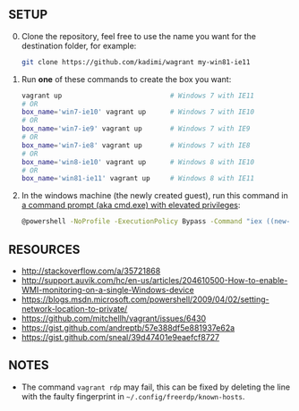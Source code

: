 ## SETUP

0. Clone the repository, feel free to use the name you want for the destination folder, for example:

    ```sh
    git clone https://github.com/kadimi/wagrant my-win81-ie11
    ```

0. Run **one** of these commands to create the box you want:

    ```sh
    vagrant up                           # Windows 7 with IE11
    # OR
    box_name='win7-ie10' vagrant up      # Windows 7 with IE10 
    # OR
    box_name='win7-ie9' vagrant up       # Windows 7 with IE9 
    # OR
    box_name='win7-ie8' vagrant up       # Windows 7 with IE8 
    # OR
    box_name='win8-ie10' vagrant up      # Windows 8 with IE10 
    # OR
    box_name='win81-ie11' vagrant up     # Windows 8 with IE11 
    ```

0. In the windows machine (the newly created guest), run this command in [a command prompt (aka cmd.exe) with elevated privileges](https://technet.microsoft.com/en-us/library/cc947813(v=ws.10).aspx):

    ```sh
    @powershell -NoProfile -ExecutionPolicy Bypass -Command "iex ((new-object net.webclient).DownloadString('https://is.gd/wagrant'))"
    ```

## RESOURCES

- http://stackoverflow.com/a/35721868
- http://support.auvik.com/hc/en-us/articles/204610500-How-to-enable-WMI-monitoring-on-a-single-Windows-device
- https://blogs.msdn.microsoft.com/powershell/2009/04/02/setting-network-location-to-private/
- https://github.com/mitchellh/vagrant/issues/6430
- https://gist.github.com/andreptb/57e388df5e881937e62a
- https://gist.github.com/sneal/39d47401e9eaefcf8727

## NOTES

- The command `vagrant rdp` may fail, this can be fixed by deleting the line with the faulty fingerprint in `~/.config/freerdp/known-hosts`. 
